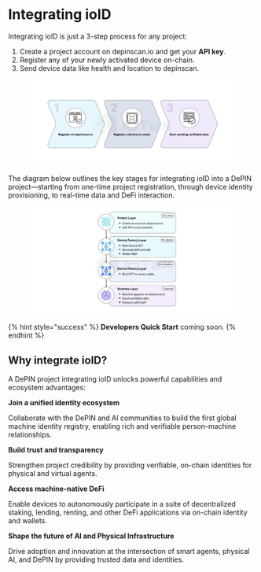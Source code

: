 # Integrating ioID

Integrating ioID is just a 3-step process for any project:

1. Create a project account on depinscan.io and get your **API key**.
2. Register any of your newly activated device on-chain.
3. Send device data like health and location to depinscan.

<figure><img src="../../../.gitbook/assets/image (137).png" alt=""><figcaption></figcaption></figure>

The diagram below outlines the key stages for integrating ioID into a DePIN project—starting from one-time project registration, through device identity provisioning, to real-time data and DeFi interaction.

<figure><img src="../../../.gitbook/assets/Screenshot 2025-05-23 at 18.35.38.png" alt=""><figcaption></figcaption></figure>

{% hint style="success" %}
**Developers Quick Start** coming soon.
{% endhint %}

## Why integrate ioID?

A DePIN project integrating ioID unlocks powerful capabilities and ecosystem advantages:

**Join a unified identity ecosystem**

Collaborate with the DePIN and AI communities to build the first global machine identity registry, enabling rich and verifiable person–machine relationships.

**Build trust and transparency**

Strengthen project credibility by providing verifiable, on-chain identities for physical and virtual agents.

**Access machine-native DeFi**

Enable devices to autonomously participate in a suite of decentralized staking, lending, renting, and other DeFi applications via on-chain identity and wallets.

**Shape the future of AI and Physical Infrastructure**

Drive adoption and innovation at the intersection of smart agents, physical AI, and DePIN by providing trusted data and identities.
